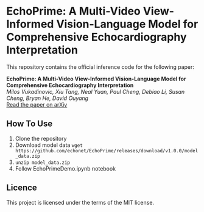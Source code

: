 # EchoPrime: A Multi-Video View-Informed Vision-Language Model for Comprehensive Echocardiography Interpretation

This repository contains the official inference code for the following paper:

**EchoPrime: A Multi-Video View-Informed Vision-Language Model for Comprehensive Echocardiography Interpretation**  
*Milos Vukadinovic, Xiu Tang, Neal Yuan, Paul Cheng, Debiao Li, Susan Cheng, Bryan He, David Ouyang*  
[Read the paper on arXiv](https://arxiv.org/abs/2410.09704)


## How To Use
1) Clone the repository
2) Download model data `wget https://github.com/echonet/EchoPrime/releases/download/v1.0.0/model_data.zip`
3) `unzip model_data.zip`
4) Follow EchoPrimeDemo.ipynb notebook

## Licence
This project is licensed under the terms of the MIT license.